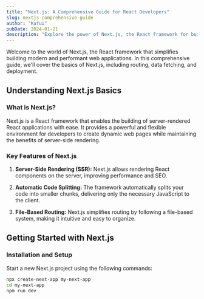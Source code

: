 ```yaml
---
title: "Next.js: A Comprehensive Guide for React Developers"
slug: nextjs-comprehensive-guide
author: "Kafui"
pubDate: 2024-01-21
description: "Explore the power of Next.js, the React framework for building modern web applications. Learn the basics, routing, data fetching, and deployment with this comprehensive guide."
---
```


Welcome to the world of Next.js, the React framework that simplifies building modern and performant web applications. In this comprehensive guide, we'll cover the basics of Next.js, including routing, data fetching, and deployment.

## Understanding Next.js Basics

### What is Next.js?

Next.js is a React framework that enables the building of server-rendered React applications with ease. It provides a powerful and flexible environment for developers to create dynamic web pages while maintaining the benefits of server-side rendering.

### Key Features of Next.js

1. **Server-Side Rendering (SSR):** Next.js allows rendering React components on the server, improving performance and SEO.

2. **Automatic Code Splitting:** The framework automatically splits your code into smaller chunks, delivering only the necessary JavaScript to the client.

3. **File-Based Routing:** Next.js simplifies routing by following a file-based system, making it intuitive and easy to organize.

## Getting Started with Next.js

### Installation and Setup

Start a new Next.js project using the following commands:

```bash
npx create-next-app my-next-app
cd my-next-app
npm run dev
```
